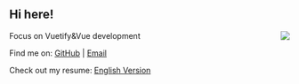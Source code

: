 ## Hi here!

<img align="right" src="https://github-readme-stats.vercel.app/api?username=AGDholo&count_private=true&show_icons=true&theme=react" />

Focus on Vuetify&Vue development

Find me on: [GitHub](https://github.com/AGDholo) | [Email](mailto:agdholo@outlook.com)

Check out my resume: [English Version](https://github.com/AGDholo/resume/blob/main/readme.md)
